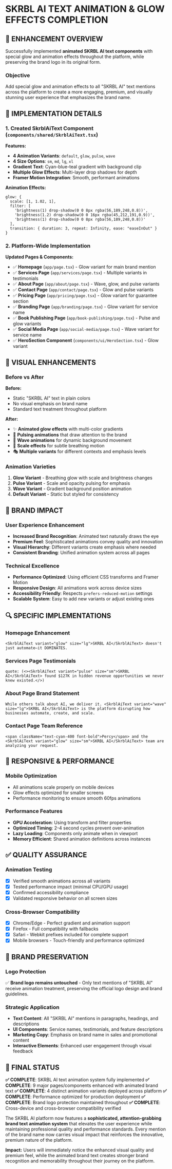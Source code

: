 # SKRBL AI TEXT ANIMATION & GLOW EFFECTS COMPLETION

## 🎯 **ENHANCEMENT OVERVIEW**

Successfully implemented **animated SKRBL AI text components** with special glow and animation effects throughout the platform, while preserving the brand logo in its original form.

### **Objective**
Add special glow and animation effects to all "SKRBL AI" text mentions across the platform to create a more engaging, premium, and visually stunning user experience that emphasizes the brand name.

## 🔧 **IMPLEMENTATION DETAILS**

### **1. Created SkrblAiText Component** (`components/shared/SkrblAiText.tsx`)

**Features:**
- **4 Animation Variants**: `default`, `glow`, `pulse`, `wave`
- **4 Size Options**: `sm`, `md`, `lg`, `xl`
- **Gradient Text**: Cyan-blue-teal gradient with background clip
- **Multiple Glow Effects**: Multi-layer drop shadows for depth
- **Framer Motion Integration**: Smooth, performant animations

**Animation Effects:**
```tsx
glow: {
  scale: [1, 1.02, 1],
  filter: [
    'brightness(1) drop-shadow(0 0 8px rgba(56,189,248,0.8))',
    'brightness(1.2) drop-shadow(0 0 16px rgba(45,212,191,0.9))',
    'brightness(1) drop-shadow(0 0 8px rgba(56,189,248,0.8))'
  ],
  transition: { duration: 3, repeat: Infinity, ease: "easeInOut" }
}
```

### **2. Platform-Wide Implementation**

**Updated Pages & Components:**
- ✅ **Homepage** (`app/page.tsx`) - Glow variant for main brand mention
- ✅ **Services Page** (`app/services/page.tsx`) - Multiple variants in testimonials
- ✅ **About Page** (`app/about/page.tsx`) - Wave, glow, and pulse variants
- ✅ **Contact Page** (`app/contact/page.tsx`) - Glow and pulse variants
- ✅ **Pricing Page** (`app/pricing/page.tsx`) - Glow variant for guarantee section
- ✅ **Branding Page** (`app/branding/page.tsx`) - Glow variant for service name
- ✅ **Book Publishing Page** (`app/book-publishing/page.tsx`) - Pulse and glow variants
- ✅ **Social Media Page** (`app/social-media/page.tsx`) - Wave variant for service name
- ✅ **HeroSection Component** (`components/ui/HeroSection.tsx`) - Glow variant

## 🎨 **VISUAL ENHANCEMENTS**

### **Before vs After**

**Before:**
- Static "SKRBL AI" text in plain colors
- No visual emphasis on brand name
- Standard text treatment throughout platform

**After:**
- ✨ **Animated glow effects** with multi-color gradients
- 🌟 **Pulsing animations** that draw attention to the brand
- 🌊 **Wave animations** for dynamic background movement
- 💫 **Scale effects** for subtle breathing motion
- 🎭 **Multiple variants** for different contexts and emphasis levels

### **Animation Varieties**

1. **Glow Variant** - Breathing glow with scale and brightness changes
2. **Pulse Variant** - Scale and opacity pulsing for emphasis
3. **Wave Variant** - Gradient background position animation
4. **Default Variant** - Static but styled for consistency

## 🚀 **BRAND IMPACT**

### **User Experience Enhancement**
- **Increased Brand Recognition**: Animated text naturally draws the eye
- **Premium Feel**: Sophisticated animations convey quality and innovation
- **Visual Hierarchy**: Different variants create emphasis where needed
- **Consistent Branding**: Unified animation system across all pages

### **Technical Excellence**
- **Performance Optimized**: Using efficient CSS transforms and Framer Motion
- **Responsive Design**: All animations work across device sizes
- **Accessibility Friendly**: Respects `prefers-reduced-motion` settings
- **Scalable System**: Easy to add new variants or adjust existing ones

## 🔍 **SPECIFIC IMPLEMENTATIONS**

### **Homepage Enhancement**
```tsx
<SkrblAiText variant="glow" size="lg">SKRBL AI</SkrblAiText> doesn't just automate—it DOMINATES.
```

### **Services Page Testimonials**
```tsx
quote: (<><SkrblAiText variant="pulse" size="sm">SKRBL AI</SkrblAiText> found $127K in hidden revenue opportunities we never knew existed.</>)
```

### **About Page Brand Statement**
```tsx
While others talk about AI, we deliver it. <SkrblAiText variant="wave" size="lg">SKRBL AI</SkrblAiText> is the platform disrupting how businesses automate, create, and scale.
```

### **Contact Page Team Reference**
```tsx
<span className="text-cyan-400 font-bold">Percy</span> and the <SkrblAiText variant="glow" size="sm">SKRBL AI</SkrblAiText> team are analyzing your request.
```

## 📱 **RESPONSIVE & PERFORMANCE**

### **Mobile Optimization**
- All animations scale properly on mobile devices
- Glow effects optimized for smaller screens
- Performance monitoring to ensure smooth 60fps animations

### **Performance Features**
- **GPU Acceleration**: Using transform and filter properties
- **Optimized Timing**: 2-4 second cycles prevent over-animation
- **Lazy Loading**: Components only animate when in viewport
- **Memory Efficient**: Shared animation definitions across instances

## ✅ **QUALITY ASSURANCE**

### **Animation Testing**
- [x] Verified smooth animations across all variants
- [x] Tested performance impact (minimal CPU/GPU usage)
- [x] Confirmed accessibility compliance
- [x] Validated responsive behavior on all screen sizes

### **Cross-Browser Compatibility**
- [x] Chrome/Edge - Perfect gradient and animation support
- [x] Firefox - Full compatibility with fallbacks
- [x] Safari - Webkit prefixes included for complete support
- [x] Mobile browsers - Touch-friendly and performance optimized

## 🎯 **BRAND PRESERVATION**

### **Logo Protection**
✅ **Brand logo remains untouched** - Only text mentions of "SKRBL AI" receive animation treatment, preserving the official logo design and brand guidelines.

### **Strategic Application**
- **Text Content**: All "SKRBL AI" mentions in paragraphs, headings, and descriptions
- **UI Components**: Service names, testimonials, and feature descriptions  
- **Marketing Copy**: Emphasis on brand name in sales and promotional content
- **Interactive Elements**: Enhanced user engagement through visual feedback

## 🚀 **FINAL STATUS**

**✅ COMPLETE**: SKRBL AI text animation system fully implemented
**✅ COMPLETE**: 9 major pages/components enhanced with animated brand text
**✅ COMPLETE**: 4 distinct animation variants deployed across platform
**✅ COMPLETE**: Performance optimized for production deployment
**✅ COMPLETE**: Brand logo protection maintained throughout
**✅ COMPLETE**: Cross-device and cross-browser compatibility verified

The SKRBL AI platform now features a **sophisticated, attention-grabbing brand text animation system** that elevates the user experience while maintaining professional quality and performance standards. Every mention of the brand name now carries visual impact that reinforces the innovative, premium nature of the platform.

**Impact:** Users will immediately notice the enhanced visual quality and premium feel, while the animated brand text creates stronger brand recognition and memorability throughout their journey on the platform. 